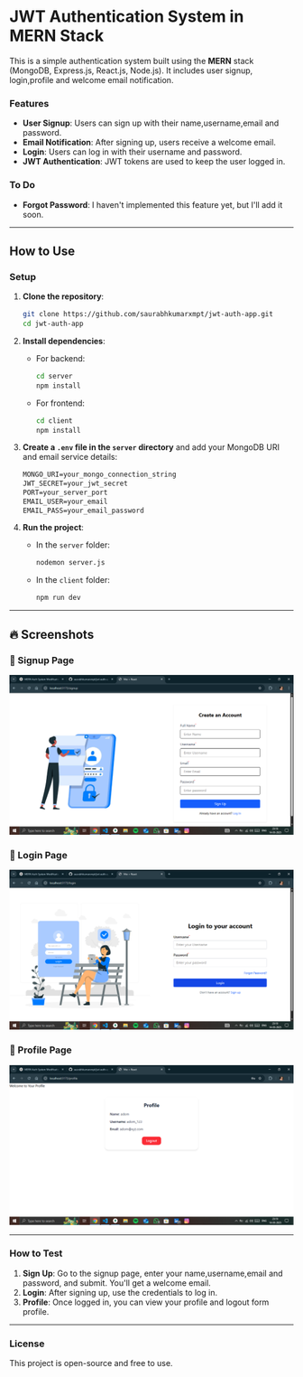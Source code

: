 # JWT Authentication System in MERN Stack

This is a simple authentication system built using the **MERN** stack (MongoDB, Express.js, React.js, Node.js). It includes user signup, login,profile and welcome email notification.

### Features

- **User Signup**: Users can sign up with their name,username,email and password.
- **Email Notification**: After signing up, users receive a welcome email.
- **Login**: Users can log in with their username and password.
- **JWT Authentication**: JWT tokens are used to keep the user logged in.

### To Do

- **Forgot Password**: I haven't implemented this feature yet, but I'll add it soon.

---

## How to Use

### Setup

1. **Clone the repository**:
   ```bash
   git clone https://github.com/saurabhkumarxmpt/jwt-auth-app.git
   cd jwt-auth-app
   ```

2. **Install dependencies**:
   - For backend:
     ```bash
     cd server
     npm install
     ```
   - For frontend:
     ```bash
     cd client
     npm install
     ```

3. **Create a `.env` file in the `server` directory** and add your MongoDB URI and email service details:
   ```env
   MONGO_URI=your_mongo_connection_string
   JWT_SECRET=your_jwt_secret
   PORT=your_server_port
   EMAIL_USER=your_email
   EMAIL_PASS=your_email_password
   ```

4. **Run the project**:
   - In the `server` folder:
     ```bash
     nodemon server.js
     ```
   - In the `client` folder:
     ```bash
     npm run dev
     ```

---

## 🔥 Screenshots

### 📝 Signup Page
![Signup Page](client/src/assets/signup.png)

### 🔐 Login Page
![Login Page](client/src/assets/login.png)

### 👤 Profile Page
![Profile Page](client/src/assets/profile.png)


---

### How to Test

1. **Sign Up**: Go to the signup page, enter your name,username,email and password, and submit. You'll get a welcome email.
2. **Login**: After signing up, use the credentials to log in.
3. **Profile**: Once logged in, you can view your profile and logout form profile.

---

### License

This project is open-source and free to use.
